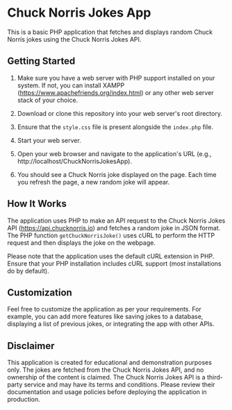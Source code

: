 # Chuck Norris Jokes App

This is a basic PHP application that fetches and displays random Chuck Norris jokes using the Chuck Norris Jokes API.

## Getting Started

1. Make sure you have a web server with PHP support installed on your system. If not, you can install XAMPP (https://www.apachefriends.org/index.html) or any other web server stack of your choice.

2. Download or clone this repository into your web server's root directory.

3. Ensure that the `style.css` file is present alongside the `index.php` file.

4. Start your web server.

5. Open your web browser and navigate to the application's URL (e.g., http://localhost/ChuckNorrisJokesApp).

6. You should see a Chuck Norris joke displayed on the page. Each time you refresh the page, a new random joke will appear.

## How It Works

The application uses PHP to make an API request to the Chuck Norris Jokes API (https://api.chucknorris.io) and fetches a random joke in JSON format. The PHP function `getChuckNorrisJoke()` uses cURL to perform the HTTP request and then displays the joke on the webpage.

Please note that the application uses the default cURL extension in PHP. Ensure that your PHP installation includes cURL support (most installations do by default).

## Customization

Feel free to customize the application as per your requirements. For example, you can add more features like saving jokes to a database, displaying a list of previous jokes, or integrating the app with other APIs.

## Disclaimer

This application is created for educational and demonstration purposes only. The jokes are fetched from the Chuck Norris Jokes API, and no ownership of the content is claimed. The Chuck Norris Jokes API is a third-party service and may have its terms and conditions. Please review their documentation and usage policies before deploying the application in production.



